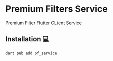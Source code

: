 # Premium Filters Service

Premium Filter Flutter CLient Service

## Installation 💻

```sh
dart pub add pf_service
```